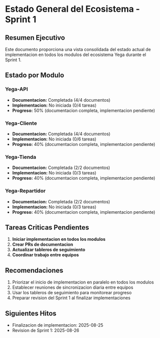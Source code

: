 # Estado General del Ecosistema - Sprint 1

## Resumen Ejecutivo

Este documento proporciona una vista consolidada del estado actual de implementacion en todos los modulos del ecosistema Yega durante el Sprint 1.

## Estado por Modulo

### Yega-API
- **Documentacion:** Completada (4/4 documentos)
- **Implementacion:** No iniciada (0/4 tareas)
- **Progreso:** 50% (documentacion completa, implementacion pendiente)

### Yega-Cliente
- **Documentacion:** Completada (4/4 documentos)
- **Implementacion:** No iniciada (0/6 tareas)
- **Progreso:** 40% (documentacion completa, implementacion pendiente)

### Yega-Tienda
- **Documentacion:** Completada (2/2 documentos)
- **Implementacion:** No iniciada (0/3 tareas)
- **Progreso:** 40% (documentacion completa, implementacion pendiente)

### Yega-Repartidor
- **Documentacion:** Completada (2/2 documentos)
- **Implementacion:** No iniciada (0/3 tareas)
- **Progreso:** 40% (documentacion completa, implementacion pendiente)

## Tareas Criticas Pendientes

1. **Iniciar implementacion en todos los modulos**
2. **Crear PRs de documentacion**
3. **Actualizar tableros de seguimiento**
4. **Coordinar trabajo entre equipos**

## Recomendaciones

1. Priorizar el inicio de implementacion en paralelo en todos los modulos
2. Establecer reuniones de sincronizacion diaria entre equipos
3. Usar los tableros de seguimiento para monitorear progreso
4. Preparar revision del Sprint 1 al finalizar implementaciones

## Siguientes Hitos

- Finalizacion de implementacion: 2025-08-25
- Revision de Sprint 1: 2025-08-26